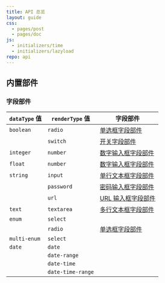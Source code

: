 ```yaml
---
title: API 总览
layout: guide
css:
  - pages/post
  - pages/doc
js:
  - initializers/time
  - initializers/lazyload
repo: api
---
```


## 内置部件

### 字段部件

| `dataType` 值 | `renderType` 值 | 字段部件 |
| --- | --- | --- |
| `boolean` | `radio` | [单选框字段部件](/widgets/radio-field-widget/) |
|  | `switch` | [开关字段部件](/widgets/switch-field-widget/) |
| `integer` | `number` | [数字输入框字段部件](/widgets/number-field-widget/) |
| `float` | `number` | [数字输入框字段部件](/widgets/number-field-widget/) |
| `string` | `input` | [单行文本框字段部件](/widgets/input-field-widget/) |
|  | `password` | [密码输入框字段部件](/widgets/password-field-widget/) |
|  | `url` | [URL 输入框字段部件](/widgets/url-field-widget/) |
| `text` | `textarea` | [多行文本框字段部件](/widgets/textarea-field-widget/) |
| `enum` | `select` |  |
|  | `radio` | [单选框字段部件](/widgets/radio-field-widget/) |
| `multi-enum` | `select` |  |
| `date` | `date` | |
|  | `date-range` |  |
|  | `date-time` |  |
|  | `date-time-range` |  |

